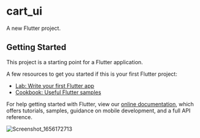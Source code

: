 # cart_ui

A new Flutter project.

## Getting Started

This project is a starting point for a Flutter application.

A few resources to get you started if this is your first Flutter project:

- [Lab: Write your first Flutter app](https://flutter.dev/docs/get-started/codelab)
- [Cookbook: Useful Flutter samples](https://flutter.dev/docs/cookbook)

For help getting started with Flutter, view our
[online documentation](https://flutter.dev/docs), which offers tutorials,
samples, guidance on mobile development, and a full API reference.



![Screenshot_1656172713](https://user-images.githubusercontent.com/95612215/175819560-1f0fd423-32e2-49ec-bbe1-c1cc51e1247c.png)
